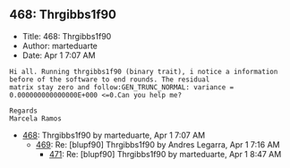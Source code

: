 ## 468: Thrgibbs1f90

- Title: 468: Thrgibbs1f90
- Author: marteduarte
- Date: Apr 1 7:07 AM

```
Hi all. Running thrgibbs1f90 (binary trait), i notice a information before of the software to end rounds. The residual
matrix stay zero and follow:GEN_TRUNC_NORMAL: variance = 0.000000000000000E+000 <=0.Can you help me?

Regards
Marcela Ramos
```

- [468](0468.md): Thrgibbs1f90 by marteduarte, Apr 1 7:07 AM
    - [469](0469.md): Re: [blupf90] Thrgibbs1f90 by Andres Legarra, Apr 1 7:16 AM
        - [471](0471.md): Re: [blupf90] Thrgibbs1f90 by marteduarte, Apr 1 8:47 AM
